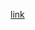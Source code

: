 [link](https://docs.google.com/document/d/1M9k5LpvY2U2FM7Vm2EtbSYHy_4xHk438tQXNIgkZF4U/edit?usp=sharing)
